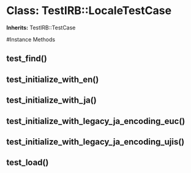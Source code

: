 # Class: TestIRB::LocaleTestCase
**Inherits:** TestIRB::TestCase
    




#Instance Methods
## test_find() [](#method-i-test_find)

## test_initialize_with_en() [](#method-i-test_initialize_with_en)

## test_initialize_with_ja() [](#method-i-test_initialize_with_ja)

## test_initialize_with_legacy_ja_encoding_euc() [](#method-i-test_initialize_with_legacy_ja_encoding_euc)

## test_initialize_with_legacy_ja_encoding_ujis() [](#method-i-test_initialize_with_legacy_ja_encoding_ujis)

## test_load() [](#method-i-test_load)

